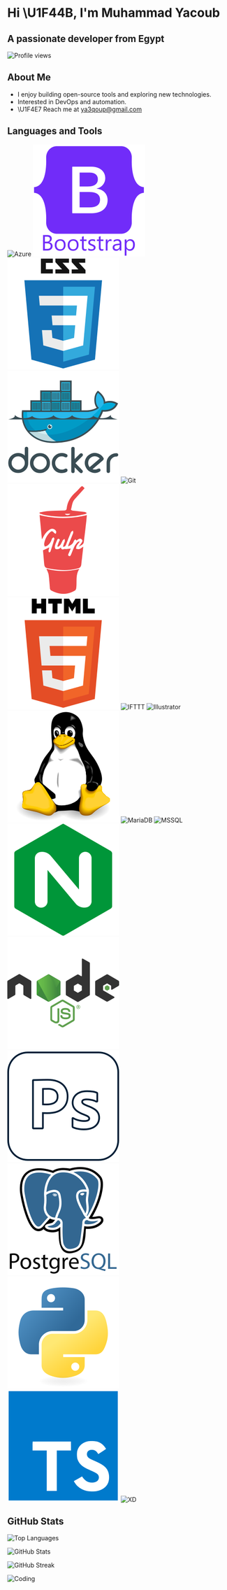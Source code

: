 # Hi \U1F44B, I'm Muhammad Yacoub

## A passionate developer from Egypt

![Profile views](https://komarev.com/ghpvc/?username=muhammadyacoub&label=Profile%20views&color=0e75b6&style=flat)

## About Me

- I enjoy building open-source tools and exploring new technologies.
- Interested in DevOps and automation.
- \U1F4E7 Reach me at [ya3qoup@gmail.com](mailto:ya3qoup@gmail.com)

## Languages and Tools

![Azure](https://www.vectorlogo.zone/logos/microsoft_azure/microsoft_azure-icon.svg)
![Bootstrap](https://raw.githubusercontent.com/devicons/devicon/master/icons/bootstrap/bootstrap-plain-wordmark.svg)
![CSS3](https://raw.githubusercontent.com/devicons/devicon/master/icons/css3/css3-original-wordmark.svg)
![Docker](https://raw.githubusercontent.com/devicons/devicon/master/icons/docker/docker-original-wordmark.svg)
![Git](https://www.vectorlogo.zone/logos/git-scm/git-scm-icon.svg)
![Gulp](https://raw.githubusercontent.com/devicons/devicon/master/icons/gulp/gulp-plain.svg)
![HTML5](https://raw.githubusercontent.com/devicons/devicon/master/icons/html5/html5-original-wordmark.svg)
![IFTTT](https://www.vectorlogo.zone/logos/ifttt/ifttt-ar21.svg)
![Illustrator](https://www.vectorlogo.zone/logos/adobe_illustrator/adobe_illustrator-icon.svg)
![Linux](https://raw.githubusercontent.com/devicons/devicon/master/icons/linux/linux-original.svg)
![MariaDB](https://www.vectorlogo.zone/logos/mariadb/mariadb-icon.svg)
![MSSQL](https://www.svgrepo.com/show/303229/microsoft-sql-server-logo.svg)
![NGINX](https://raw.githubusercontent.com/devicons/devicon/master/icons/nginx/nginx-original.svg)
![NodeJS](https://raw.githubusercontent.com/devicons/devicon/master/icons/nodejs/nodejs-original-wordmark.svg)
![Photoshop](https://raw.githubusercontent.com/devicons/devicon/master/icons/photoshop/photoshop-line.svg)
![PostgreSQL](https://raw.githubusercontent.com/devicons/devicon/master/icons/postgresql/postgresql-original-wordmark.svg)
![Python](https://raw.githubusercontent.com/devicons/devicon/master/icons/python/python-original.svg)
![TypeScript](https://raw.githubusercontent.com/devicons/devicon/master/icons/typescript/typescript-original.svg)
![XD](https://cdn.worldvectorlogo.com/logos/adobe-xd.svg)

## GitHub Stats

![Top Languages](https://github-readme-stats.vercel.app/api/top-langs?username=muhammadyacoub&show_icons=true&locale=en&layout=compact)

![GitHub Stats](https://github-readme-stats.vercel.app/api?username=muhammadyacoub&show_icons=true&locale=en)

![GitHub Streak](https://github-readme-streak-stats.herokuapp.com/?user=muhammadyacoub&)

![Coding](https://media.giphy.com/media/PI3QGKFN6XZUCMMqJm/giphy.gif)
